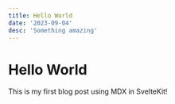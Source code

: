 ```yaml
---
title: Hello World
date: '2023-09-04'
desc: 'Something amazing'
---
```


# Hello World

This is my first blog post using MDX in SvelteKit!
